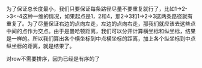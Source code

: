 为了保证总长度最小，我们只要保证每条路径尽量不要重复就行了，比如1->2->3<-4这种一维的情况，如果起点是1，2和4，那2->3和1->2->3这两条路径就有重复了。为了尽量保证右边的点向左走，左边的点向右走，那我们就应该去这些点中间的点作为交点。由于是曼哈顿距离，我们可以分开计算横坐标和纵坐标，结果是一样的。所以我们算出各个横坐标到中点横坐标的距离，加上各个纵坐标到中点纵坐标的距离，就是结果了。

对row不需要排序，因为已经是有序的了